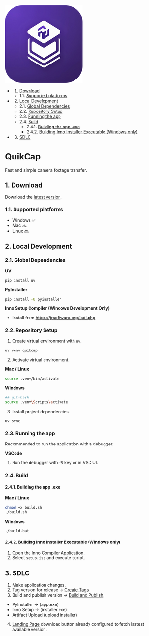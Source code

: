 ![quikcap logo](./assets/logo.png)

<!-- vscode-markdown-toc -->

- 1. [Download](#Download)
  - 1.1. [Supported platforms](#Supportedplatforms)
- 2. [Local Development](#LocalDevelopment)
  - 2.1. [Global Dependencies](#GlobalDependencies)
  - 2.2. [Repository Setup](#RepositorySetup)
  - 2.3. [Running the app](#Runningtheapp)
  - 2.4. [Build](#Build)
    - 2.4.1. [Building the app .exe](#Buildingtheapp.exe)
    - 2.4.2. [Building Inno Installer Executable (Windows only)](#BuildingInnoInstallerExecutableWindowsonly)
- 3. [ SDLC](#SDLC)

<!-- vscode-markdown-toc-config
	numbering=true
	autoSave=true
	/vscode-markdown-toc-config -->
<!-- /vscode-markdown-toc -->

# QuikCap

Fast and simple camera footage transfer.

## 1. <a name='Download'></a>Download

Download the [latest version](https://ahoward2.github.io/quikcap/).

### 1.1. <a name='Supportedplatforms'></a>Supported platforms

- Windows ✅
- Mac 🔜
- Linux 🔜

## 2. <a name='LocalDevelopment'></a>Local Development

### 2.1. <a name='GlobalDependencies'></a>Global Dependencies

**UV**

```bash
pip install uv
```

**PyInstaller**

```bash
pip install -U pyinstaller
```

**Inno Setup Compiler (Windows Development Only)**

- Install from https://jrsoftware.org/isdl.php

### 2.2. <a name='RepositorySetup'></a>Repository Setup

1. Create virtual environment with `uv`.

```bash
uv venv quikcap
```

2. Activate virtual environment.

**Mac / Linux**

```bash
source .venv/bin/activate
```

**Windows**

```bash
## git-bash
source .venv\Scripts\activate
```

3. Install project dependencies.

```bash
uv sync
```

### 2.3. <a name='Runningtheapp'></a>Running the app

Recommended to run the application with a debugger.

**VSCode**

1. Run the debugger with `f5` key or in VSC UI.

### 2.4. <a name='Build'></a>Build

#### 2.4.1. <a name='Buildingtheapp.exe'></a>Building the app .exe

**Mac / Linux**

```bash
chmod +x build.sh
./build.sh
```

**Windows**

```bash
./build.bat
```

#### 2.4.2. <a name='BuildingInnoInstallerExecutableWindowsonly'></a>Building Inno Installer Executable (Windows only)

1. Open the Inno Compiler Application.
2. Select `setup.iss` and execute script.

## 3. <a name='SDLC'></a> SDLC

1. Make application changes.
2. Tag version for release -> [Create Tags](./.github/workflows/create_tags.yml).
3. Build and publish version -> [Build and Publish](./.github/workflows/build_and_publish.yml).

- PyInstaller -> (app.exe)
- Inno Setup -> (installer.exe)
- Artifact Upload (upload installer)

4. [Landing Page](https://ahoward2.github.io/quikcap/) download button already configured to fetch lastest available version.
